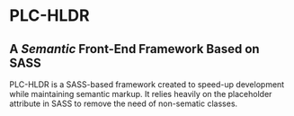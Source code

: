 # PLC-HLDR
## A *Semantic* Front-End Framework Based on SASS

PLC-HLDR is a SASS-based framework created to speed-up development while maintaining semantic markup. It relies heavily on the placeholder attribute in SASS to remove the need of non-sematic classes.